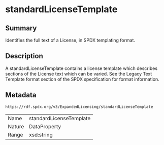 <!-- Automatically generated by spec-parser v2.0.0 on 2024-01-12T14:00:21.817658+00:00 -->
<!-- SPDX-License-Identifier: Community-Spec-1.0 -->

# standardLicenseTemplate

## Summary

Identifies the full text of a License, in SPDX templating format.


## Description

A standardLicenseTemplate contains a license template which describes
sections of the License text which can be varied. See the Legacy Text Template
format section of the SPDX specification for format information.


## Metadata

`https://rdf.spdx.org/v3/ExpandedLicensing/standardLicenseTemplate`


| | |
|---|---|
| Name | standardLicenseTemplate |
| Nature | DataProperty |
| Range | xsd:string |





